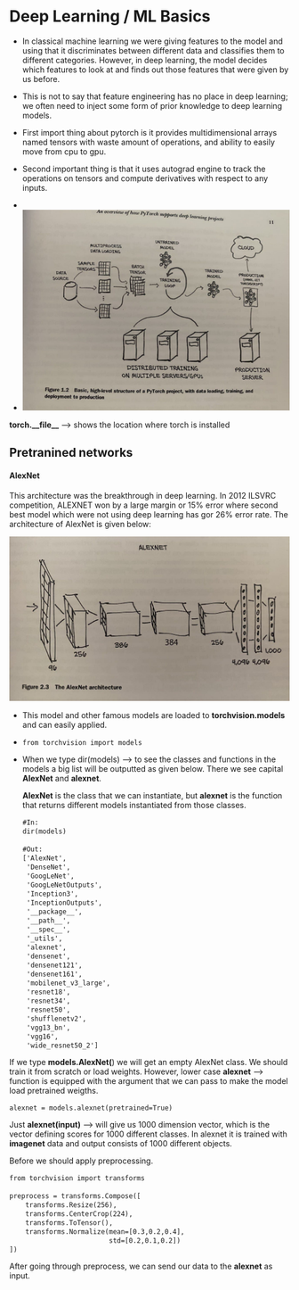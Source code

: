 # Deep Learning / ML Basics

- In classical machine learning we were giving features to the model and using that it discriminates between different data and classifies them to different categories. However, in deep learning, the model decides which features to look at and finds out those features that were given by us before.

- This is not to say that feature engineering has no place in deep learning; we often need to inject some form of prior knowledge to deep learning models.

- First import thing about pytorch is it provides multidimensional arrays named tensors with waste amount of operations, and ability to easily move from cpu to gpu. 

- Second important thing is that it uses autograd engine to track the operations on tensors and compute derivatives with respect to any inputs.

- 

- <img title="" src="pytorch_design.jpg" alt="">

**torch.\_\_file\_\_** --> shows the location where torch is installed

## Pretranined networks

#### AlexNet

This architecture was the breakthrough in deep learning. In 2012 ILSVRC competition, ALEXNET won by a large margin or 15% error where second best model which were not using deep learning has gor 26% error rate.  The architecture of AlexNet is given below:

<img title="" src="alexnet.jpg" alt="">  

- This model and other famous models are loaded to **torchvision.models** and can easily applied.

- ```
  from torchvision import models
  ```

- When we type dir(models) --> to see the classes and functions in the models a big list will be outputted as given below. There we see capital **AlexNet** and **alexnet**. 
  
  **AlexNet** is the class that we can instantiate, but **alexnet** is the function that returns different models instantiated from those classes. 
  
  ```
  #In: 
  dir(models)
  
  #Out:
  ['AlexNet',
   'DenseNet',
   'GoogLeNet',
   'GoogLeNetOutputs',
   'Inception3',
   'InceptionOutputs',
   '__package__',
   '__path__',
   '__spec__',
   '_utils',
   'alexnet',
   'densenet',
   'densenet121',
   'densenet161',
   'mobilenet_v3_large',
   'resnet18',
   'resnet34',
   'resnet50',
   'shufflenetv2',
   'vgg13_bn',
   'vgg16',
   'wide_resnet50_2']
  ```



If we type **models.AlexNet(**) we will get an empty AlexNet class. We should train it from scratch or load weights. However, lower case **alexnet** --> function is equipped with the argument that we can pass to make the model load pretrained weigths.

 

```
alexnet = models.alexnet(pretrained=True)
```

Just **alexnet(input)** --> will give us 1000 dimension vector, which is the vector defining scores for 1000 different classes. In alexnet it is trained with **imagenet** data and output consists of 1000 different objects. 

Before we should apply preprocessing. 

```
from torchvision import transforms

preprocess = transforms.Compose([
    transforms.Resize(256),
    transforms.CenterCrop(224),
    transforms.ToTensor(),
    transforms.Normalize(mean=[0.3,0.2,0.4], 
                         std=[0.2,0.1,0.2])
])
```

After going through preprocess, we can send our data to the **alexnet** as input.
